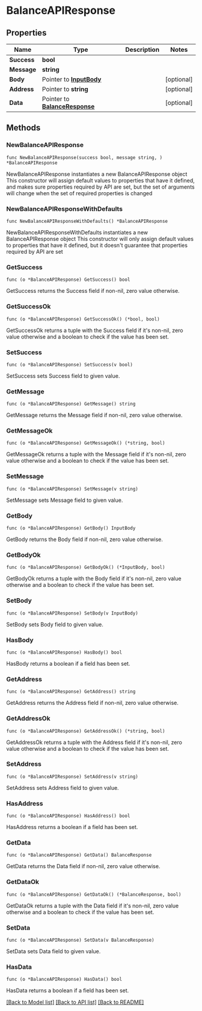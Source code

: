 # BalanceAPIResponse

## Properties

Name | Type | Description | Notes
------------ | ------------- | ------------- | -------------
**Success** | **bool** |  | 
**Message** | **string** |  | 
**Body** | Pointer to [**InputBody**](InputBody.md) |  | [optional] 
**Address** | Pointer to **string** |  | [optional] 
**Data** | Pointer to [**BalanceResponse**](BalanceResponse.md) |  | [optional] 

## Methods

### NewBalanceAPIResponse

`func NewBalanceAPIResponse(success bool, message string, ) *BalanceAPIResponse`

NewBalanceAPIResponse instantiates a new BalanceAPIResponse object
This constructor will assign default values to properties that have it defined,
and makes sure properties required by API are set, but the set of arguments
will change when the set of required properties is changed

### NewBalanceAPIResponseWithDefaults

`func NewBalanceAPIResponseWithDefaults() *BalanceAPIResponse`

NewBalanceAPIResponseWithDefaults instantiates a new BalanceAPIResponse object
This constructor will only assign default values to properties that have it defined,
but it doesn't guarantee that properties required by API are set

### GetSuccess

`func (o *BalanceAPIResponse) GetSuccess() bool`

GetSuccess returns the Success field if non-nil, zero value otherwise.

### GetSuccessOk

`func (o *BalanceAPIResponse) GetSuccessOk() (*bool, bool)`

GetSuccessOk returns a tuple with the Success field if it's non-nil, zero value otherwise
and a boolean to check if the value has been set.

### SetSuccess

`func (o *BalanceAPIResponse) SetSuccess(v bool)`

SetSuccess sets Success field to given value.


### GetMessage

`func (o *BalanceAPIResponse) GetMessage() string`

GetMessage returns the Message field if non-nil, zero value otherwise.

### GetMessageOk

`func (o *BalanceAPIResponse) GetMessageOk() (*string, bool)`

GetMessageOk returns a tuple with the Message field if it's non-nil, zero value otherwise
and a boolean to check if the value has been set.

### SetMessage

`func (o *BalanceAPIResponse) SetMessage(v string)`

SetMessage sets Message field to given value.


### GetBody

`func (o *BalanceAPIResponse) GetBody() InputBody`

GetBody returns the Body field if non-nil, zero value otherwise.

### GetBodyOk

`func (o *BalanceAPIResponse) GetBodyOk() (*InputBody, bool)`

GetBodyOk returns a tuple with the Body field if it's non-nil, zero value otherwise
and a boolean to check if the value has been set.

### SetBody

`func (o *BalanceAPIResponse) SetBody(v InputBody)`

SetBody sets Body field to given value.

### HasBody

`func (o *BalanceAPIResponse) HasBody() bool`

HasBody returns a boolean if a field has been set.

### GetAddress

`func (o *BalanceAPIResponse) GetAddress() string`

GetAddress returns the Address field if non-nil, zero value otherwise.

### GetAddressOk

`func (o *BalanceAPIResponse) GetAddressOk() (*string, bool)`

GetAddressOk returns a tuple with the Address field if it's non-nil, zero value otherwise
and a boolean to check if the value has been set.

### SetAddress

`func (o *BalanceAPIResponse) SetAddress(v string)`

SetAddress sets Address field to given value.

### HasAddress

`func (o *BalanceAPIResponse) HasAddress() bool`

HasAddress returns a boolean if a field has been set.

### GetData

`func (o *BalanceAPIResponse) GetData() BalanceResponse`

GetData returns the Data field if non-nil, zero value otherwise.

### GetDataOk

`func (o *BalanceAPIResponse) GetDataOk() (*BalanceResponse, bool)`

GetDataOk returns a tuple with the Data field if it's non-nil, zero value otherwise
and a boolean to check if the value has been set.

### SetData

`func (o *BalanceAPIResponse) SetData(v BalanceResponse)`

SetData sets Data field to given value.

### HasData

`func (o *BalanceAPIResponse) HasData() bool`

HasData returns a boolean if a field has been set.


[[Back to Model list]](../README.md#documentation-for-models) [[Back to API list]](../README.md#documentation-for-api-endpoints) [[Back to README]](../README.md)


